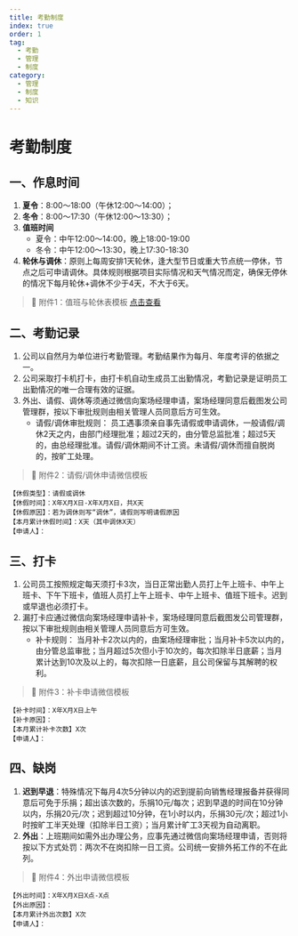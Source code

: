```yaml
---
title: 考勤制度
index: true
order: 1
tag:
  - 考勤
  - 管理
  - 制度
category:
  - 管理
  - 制度
  - 知识
---
```


# 考勤制度

## 一、作息时间
1. **夏令**：8:00～18:00（午休12:00～14:00）；
2. **冬令**：8:00～17:30（午休12:00～13:30）；
3. **值班时间**
   - 夏令：中午12:00～14:00，晚上18:00-19:00
   - 冬令：中午12:00～13:30，晚上17:30-18:30
4. **轮休与调休**：原则上每周安排1天轮休，逢大型节日或重大节点统一停休，节点之后可申请调休。具体规则根据项目实际情况和天气情况而定，确保无停休的情况下每月轮休+调休不少于4天，不大于6天。

>📁 附件1：值班与轮休表模板 [点击查看](/about/管理体系/表单模板#行政人事表单/)

## 二、考勤记录
1. 公司以自然月为单位进行考勤管理。考勤结果作为每月、年度考评的依据之一。
2. 公司采取打卡机打卡，由打卡机自动生成员工出勤情况，考勤记录是证明员工出勤情况的唯一合理有效的证据。
3. 外出、请假、调休等须通过微信向案场经理申请，案场经理同意后截图发公司管理群，按以下审批规则由相关管理人员同意后方可生效。
   - 请假/调休审批规则：
员工遇事须亲自事先请假或申请调休，一般请假/调休2天之内，由部门经理批准；超过2天的，由分管总监批准；超过5天的，由总经理批准。请假/调休期间不计工资。未请假/调休而擅自脱岗的，按旷工处理。

>📁 附件2：请假/调休申请微信模板
```
【休假类型】：请假或调休
【休假时间】：X年X月X日-X年X月X日，共X天
【休假原因】：若为调休则写“调休”，请假则写明请假原因
【本月累计休假时间】：X天（其中调休X天）
【申请人】：
```
## 三、打卡
1. 公司员工按照规定每天须打卡3次，当日正常出勤人员打上午上班卡、中午上班卡、下午下班卡，值班人员打上午上班卡、中午上班卡、值班下班卡。迟到或早退也必须打卡。
2. 漏打卡应通过微信向案场经理申请补卡，案场经理同意后截图发公司管理群，按以下审批规则由相关管理人员同意后方可生效。
   - 补卡规则：
当月补卡2次以内的，由案场经理审批；当月补卡5次以内的，由分管总监审批；当月超过5次但小于10次的，每次扣除半日底薪；当月累计达到10次及以上的，每次扣除一日底薪，且公司保留与其解聘的权利。

>📁 附件3：补卡申请微信模板
```
【补卡时间】：X年X月X日上午
【补卡原因】：
【本月累计补卡次数】X次
【申请人】：
```

## 四、缺岗
1. **迟到早退**：特殊情况下每月4次5分钟以内的迟到提前向销售经理报备并获得同意后可免于乐捐；超出该次数的，乐捐10元/每次；迟到早退的时间在10分钟以内，乐捐20元/次；迟到超过10分钟，在1小时以内，乐捐30元/次；超过1小时按旷工半天处理（扣除半日工资）；当月累计旷工3天视为自动离职。
2. **外出**：上班期间如需外出办理公务，应事先通过微信向案场经理申请，否则将按以下方式处罚：两次不在岗扣除一日工资。公司统一安排外拓工作的不在此列。

>📁 附件4：外出申请微信模板
```
【外出时间】：X年X月X日X点-X点
【外出原因】：
【本月累计外出次数】X次
【申请人】：
```